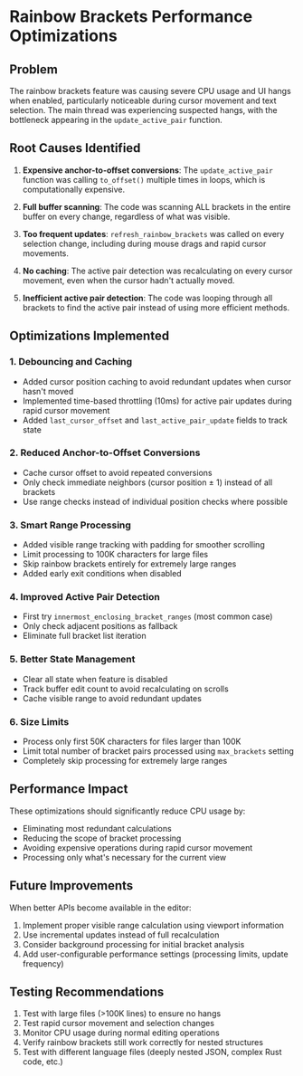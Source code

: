 # Rainbow Brackets Performance Optimizations

## Problem
The rainbow brackets feature was causing severe CPU usage and UI hangs when enabled, particularly noticeable during cursor movement and text selection. The main thread was experiencing suspected hangs, with the bottleneck appearing in the `update_active_pair` function.

## Root Causes Identified

1. **Expensive anchor-to-offset conversions**: The `update_active_pair` function was calling `to_offset()` multiple times in loops, which is computationally expensive.

2. **Full buffer scanning**: The code was scanning ALL brackets in the entire buffer on every change, regardless of what was visible.

3. **Too frequent updates**: `refresh_rainbow_brackets` was called on every selection change, including during mouse drags and rapid cursor movements.

4. **No caching**: The active pair detection was recalculating on every cursor movement, even when the cursor hadn't actually moved.

5. **Inefficient active pair detection**: The code was looping through all brackets to find the active pair instead of using more efficient methods.

## Optimizations Implemented

### 1. Debouncing and Caching
- Added cursor position caching to avoid redundant updates when cursor hasn't moved
- Implemented time-based throttling (10ms) for active pair updates during rapid cursor movement
- Added `last_cursor_offset` and `last_active_pair_update` fields to track state

### 2. Reduced Anchor-to-Offset Conversions
- Cache cursor offset to avoid repeated conversions
- Only check immediate neighbors (cursor position ± 1) instead of all brackets
- Use range checks instead of individual position checks where possible

### 3. Smart Range Processing
- Added visible range tracking with padding for smoother scrolling
- Limit processing to 100K characters for large files
- Skip rainbow brackets entirely for extremely large ranges
- Added early exit conditions when disabled

### 4. Improved Active Pair Detection
- First try `innermost_enclosing_bracket_ranges` (most common case)
- Only check adjacent positions as fallback
- Eliminate full bracket list iteration

### 5. Better State Management
- Clear all state when feature is disabled
- Track buffer edit count to avoid recalculating on scrolls
- Cache visible range to avoid redundant updates

### 6. Size Limits
- Process only first 50K characters for files larger than 100K
- Limit total number of bracket pairs processed using `max_brackets` setting
- Completely skip processing for extremely large ranges

## Performance Impact

These optimizations should significantly reduce CPU usage by:
- Eliminating most redundant calculations
- Reducing the scope of bracket processing
- Avoiding expensive operations during rapid cursor movement
- Processing only what's necessary for the current view

## Future Improvements

When better APIs become available in the editor:
1. Implement proper visible range calculation using viewport information
2. Use incremental updates instead of full recalculation
3. Consider background processing for initial bracket analysis
4. Add user-configurable performance settings (processing limits, update frequency)

## Testing Recommendations

1. Test with large files (>100K lines) to ensure no hangs
2. Test rapid cursor movement and selection changes
3. Monitor CPU usage during normal editing operations
4. Verify rainbow brackets still work correctly for nested structures
5. Test with different language files (deeply nested JSON, complex Rust code, etc.)
